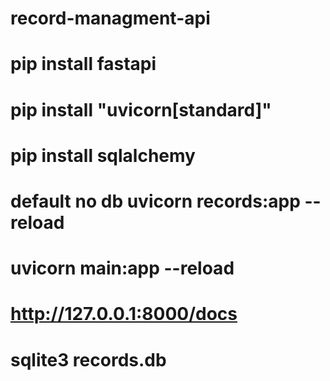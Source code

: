 # record-managment-api
# pip install fastapi
# pip install "uvicorn[standard]"
# pip install sqlalchemy
# default no db uvicorn records:app --reload
# uvicorn main:app --reload
# http://127.0.0.1:8000/docs
# sqlite3 records.db